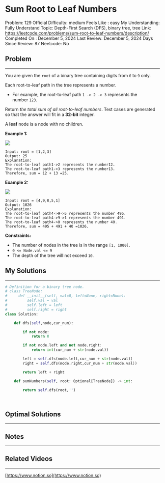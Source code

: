 # Sum Root to Leaf Numbers

Problem: 129
Official Difficulty: medium
Feels Like : easy
My Understanding: Fully Understand
Topic: Depth-First Search (DFS), binary tree, tree
Link: https://leetcode.com/problems/sum-root-to-leaf-numbers/description/
Completed On : December 5, 2024
Last Review: December 5, 2024
Days Since Review: 87
Neetcode: No

## Problem

---

You are given the `root` of a binary tree containing digits from `0` to `9` only.

Each root-to-leaf path in the tree represents a number.

- For example, the root-to-leaf path `1 -> 2 -> 3` represents the number `123`.

Return *the total sum of all root-to-leaf numbers*. Test cases are generated so that the answer will fit in a **32-bit** integer.

A **leaf** node is a node with no children.

**Example 1:**

![](https://assets.leetcode.com/uploads/2021/02/19/num1tree.jpg)

```
Input: root = [1,2,3]
Output: 25
Explanation:
The root-to-leaf path1->2 represents the number12.
The root-to-leaf path1->3 represents the number13.
Therefore, sum = 12 + 13 =25.

```

**Example 2:**

![](https://assets.leetcode.com/uploads/2021/02/19/num2tree.jpg)

```
Input: root = [4,9,0,5,1]
Output: 1026
Explanation:
The root-to-leaf path4->9->5 represents the number 495.
The root-to-leaf path4->9->1 represents the number 491.
The root-to-leaf path4->0 represents the number 40.
Therefore, sum = 495 + 491 + 40 =1026.

```

**Constraints:**

- The number of nodes in the tree is in the range `[1, 1000]`.
- `0 <= Node.val <= 9`
- The depth of the tree will not exceed `10`.

## My Solutions

---

```python
# Definition for a binary tree node.
# class TreeNode:
#     def __init__(self, val=0, left=None, right=None):
#         self.val = val
#         self.left = left
#         self.right = right
class Solution:

    def dfs(self,node,cur_num):

        if not node:
            return 0

        if not node.left and not node.right:
            return int(cur_num + str(node.val))

        left = self.dfs(node.left,cur_num + str(node.val))
        right = self.dfs(node.right,cur_num + str(node.val))

        return left + right

    def sumNumbers(self, root: Optional[TreeNode]) -> int:

        return self.dfs(root,'')
        
```

```python

```

## Optimal Solutions

---

## Notes

---

 

## Related Videos

---

[https://www.notion.so](https://www.notion.so)
